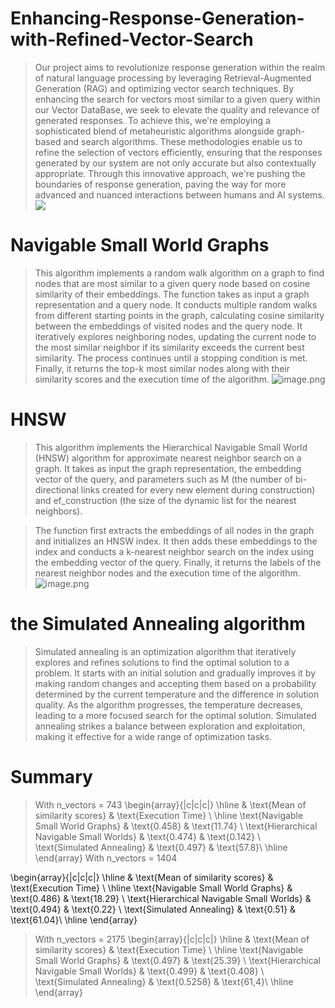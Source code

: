 # Enhancing-Response-Generation-with-Refined-Vector-Search
> Our project aims to revolutionize response generation within the realm of natural language processing by leveraging Retrieval-Augmented Generation (RAG) and optimizing vector search techniques. By enhancing the search for vectors most similar to a given query within our Vector DataBase, we seek to elevate the quality and relevance of generated responses. To achieve this, we're employing a sophisticated blend of metaheuristic algorithms alongside graph-based and search algorithms. These methodologies enable us to refine the selection of vectors efficiently, ensuring that the responses generated by our system are not only accurate but also contextually appropriate. Through this innovative approach, we're pushing the boundaries of response generation, paving the way for more advanced and nuanced interactions between humans and AI systems.
![](https://miro.medium.com/v2/resize:fit:828/format:webp/0*WYv0_CaBmCTt7FXc)
# Navigable Small World Graphs
> This algorithm implements a random walk algorithm on a graph to find nodes that are most similar to a given query node based on cosine similarity of their embeddings. The function takes as input a graph representation and a query node. It conducts multiple random walks from different starting points in the graph, calculating cosine similarity between the embeddings of visited nodes and the query node. It iteratively explores neighboring nodes, updating the current node to the most similar neighbor if its similarity exceeds the current best similarity. The process continues until a stopping condition is met. Finally, it returns the top-k most similar nodes along with their similarity scores and the execution time of the algorithm.
![image.png](https://cdn.sanity.io/images/vr8gru94/production/5ca4fca27b2a9bf89b06748b39b7b6238fd4548c-1920x1080.png)
# HNSW
> This algorithm implements the Hierarchical Navigable Small World (HNSW) algorithm for approximate nearest neighbor search on a graph. It takes as input the graph representation, the embedding vector of the query, and parameters such as M (the number of bi-directional links created for every new element during construction) and ef_construction (the size of the dynamic list for the nearest neighbors).

> The function first extracts the embeddings of all nodes in the graph and initializes an HNSW index. It then adds these embeddings to the index and conducts a k-nearest neighbor search on the index using the embedding vector of the query. Finally, it returns the labels of the nearest neighbor nodes and the execution time of the algorithm.
![image.png](https://cdn.sanity.io/images/vr8gru94/production/d6e3a660654d9cb55f7ac137a736539e227296b6-1920x1080.png)
# the Simulated Annealing algorithm
> Simulated annealing is an optimization algorithm that iteratively explores and refines solutions to find the optimal solution to a problem. It starts with an initial solution and gradually improves it by making random changes and accepting them based on a probability determined by the current temperature and the difference in solution quality. As the algorithm progresses, the temperature decreases, leading to a more focused search for the optimal solution. Simulated annealing strikes a balance between exploration and exploitation, making it effective for a wide range of optimization tasks.
# Summary
> With n_vectors = 743
\begin{array}{|c|c|c|}
\hline
 & \text{Mean of similarity scores} & \text{Execution Time} \\
\hline
\text{Navigable Small World Graphs} & \text{0.458} & \text{11.74} \\
\text{Hierarchical Navigable Small Worlds} & \text{0.474} & \text{0.142} \\
\text{Simulated Annealing} & \text{0.497} & \text{57.8}\\
\hline
\end{array}
> With n_vectors = 1404

\begin{array}{|c|c|c|}
\hline
 & \text{Mean of similarity scores} & \text{Execution Time} \\
\hline
\text{Navigable Small World Graphs} & \text{0.486} & \text{18.29} \\
\text{Hierarchical Navigable Small Worlds} & \text{0.494} & \text{0.22} \\
\text{Simulated Annealing} & \text{0.51} & \text{61.04}\\
\hline
\end{array}
> With n_vectors = 2175
\begin{array}{|c|c|c|}
\hline
 & \text{Mean of similarity scores} & \text{Execution Time} \\
\hline
\text{Navigable Small World Graphs} & \text{0.497} & \text{25.39} \\
\text{Hierarchical Navigable Small Worlds} & \text{0.499} & \text{0.408} \\
\text{Simulated Annealing} & \text{0.5258} & \text{61,4}\\
\hline
\end{array}

